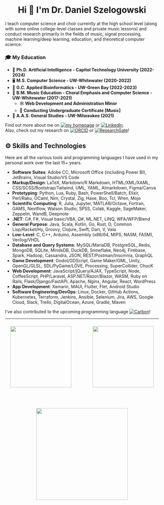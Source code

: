 <div align=center>
<h1>Hi 👋 I'm Dr. Daniel Szelogowski</h1>
<!--==============================================================================================================================-->
</div>

I teach computer science and choir currently at the high school level (along with some online college-level classes and private music lessons) and conduct research primarily in the fields of music, signal processing, machine learning/deep learning, education, and theoretical computer science.

### 🎓 My Education
* 🤖 **Ph.D. Artificial Intelligence - Capitol Technology University (2022-2024)**
* 🖥️ **M.S. Computer Science - UW-Whitewater (2020-2022)**
* 🧬 **G.C. Applied Bioinformatics - UW-Green Bay (2022-2023)**
* 🎼 **B.M. Music Education - Choral Emphasis and Computer Science - UW-Whitewater (2017-2021)**
  * 🕸️ **Web Development and Administration Minor**
  * 🤵 **Conducting Undergraduate Certificate [Music]**
* 🏫 **A.A.S. General Studies - UW-Milwaukee (2021)**

Find out more about me on [![my homepage](https://badgen.net/badge/color/My%20Homepage/512da8?label=)](http://danielszelogowski.com/) or [![LinkedIn](https://badgen.net/badge/color/Linkedin/0077B5?label=)](https://www.linkedin.com/in/danielszelogowski/).
<br/>Also, check out my research on 
[![ORCID](https://badgen.net/badge/color/ORCiD/a6ce39?label=)](https://orcid.org/0000-0002-0350-5771) or 
[![ResearchGate](https://badgen.net/badge/color/ResearchGate/00d0af?label=)](https://www.researchgate.net/profile/Daniel-Szelogowski)!



## ⚙️ Skills and Technologies
Here are all the various tools and programming languages I have used in my personal work over the last 15+ years.

* **Software Suites**: Adobe CC, Microsoft Office (including Power BI), JetBrains, Visual Studio/VS Code
* **Markup/Design**: LaTeX, Markdown/R Markdown, HTML/XML/XAML, CSS/SCSS/Bootstrap/Tailwind, UML, YAML, AImarkdown, Figma/Canva
* **Prototyping**: Python, Lua, Ruby, Bash, PowerShell/Batch, Elixir, Perl/Raku, OCaml, Nim, Crystal, Zig, Haxe, Boo, Tcl, Wren, Mojo
* **Scientific Computing**: R, Julia, Jupyter, MATLAB/Octave, Fortran, GAMS, Nextflow, Watson Studio, SPSS, Colab, Kaggle, SageMaker, Zeppelin, WandB, Deepnote
* **.NET**: C#, F#, Visual basic/VBA, Q#, ML.NET, LINQ, WFA/WFP/Blend
* **General Purpose**: Java, Scala, Kotlin, Go, Rust, D, Common Lisp/Racket/Hy, Groovy, Clojure, Swift, Dart, V, Vala
* **Low-Level**: C, C++, Arduino, Assembly (x86/64, MIPS, NASM, FASM), Verilog/VHDL
* **Database and Query Systems**: MySQL/MariaDB, PostgreSQL, Redis, MongoDB, SQLite, MindsDB, DuckDB, Snowflake, Neo4j, Firebase, Spark, Hadoop, Cassandra, JSON, REST/Postman/Insomnia, GraphQL
* **Game Development**: Godot/GDScript, Game Maker/GML, Unity, OpenGL/GLSL, SDL/PyGame/LÖVE, Processing, SuperCollider, ChucK
* **Web Development**: JavaScript/jQuery/AJAX, TypeScript, Node, CoffeeScript, PHP/Laravel, ASP.NET/Razor/Blazor, WASM, Ruby on Rails, Flask/Django/FastAPI, Apache, Nginx, Angular, React, WordPress
* **App Development**: Xamarin, MAUI, Flutter, Flet, Android Studio
* **Software Engineering/DevOps**: Linux, Docker, GitHub Actions, Kubernetes, Terraform, Jenkins, Ansible, Selenium, Jira, AWS, Google Cloud, Slack, Trello, DigitalOcean, Azure, Gradle, Maven

I've also contributed to the upcoming programming language [![Carbon](https://badgen.net/badge/color/Carbon/000000?label=)](https://github.com/carbon-language/carbon-lang/commits?author=danielathome19)!

<hr/>





<div style="margin:0 auto;text-align;center;" align="center">
<div id="toprow">
<a href="https://github.com/danielathome19" style="color: rgba(0, 0, 0, 0); text-decoration: none;">
  <!--<img id="gitstat" style="margin: 10px; max-width: 95%;" align="center" src="https://github-readme-stats.vercel.app/api?username=danielathome19&show_icons=true&count_private=true&include_all_commits&show_owner=true" />-->

  <picture>
    <source 
      srcset="https://github-readme-stats.vercel.app/api?username=danielathome19&show_icons=true&count_private=true&include_all_commits&show_owner=true&theme=dark&custom_title=GitHub%20Stats"
      media="(prefers-color-scheme: dark)"
    />
    <source
      srcset="https://github-readme-stats.vercel.app/api?username=danielathome19&show_icons=true&count_private=true&include_all_commits&show_owner=true&custom_title=GitHub%20Stats"
      media="(prefers-color-scheme: light), (prefers-color-scheme: no-preference)"
    />
    <img id="gitstat" height=200 style="margin: 10px; max-width: 95%;" align="center" src="https://github-readme-stats.vercel.app/api?username=danielathome19&show_icons=true&count_private=true&include_all_commits&show_owner=true&custom_title=GitHub%20Stats" />
  </picture>

</a>
<span>&emsp;&emsp;&emsp;</span>
<a href="https://github.com/danielathome19" style="color: rgba(0, 0, 0, 0); text-decoration: none;">
<!--   <img id="gitlang" style="margin: 10px; max-width: 95%;" align="center" src="https://github-readme-stats.vercel.app/api/top-langs/?username=danielathome19&langs_count=10&layout=compact" /> -->
  <picture>
    <source 
      srcset="https://github-readme-stats.vercel.app/api/top-langs/?username=danielathome19&langs_count=10&layout=compact&theme=dark"
      media="(prefers-color-scheme: dark)"
    />
    <source
      srcset="https://github-readme-stats.vercel.app/api/top-langs/?username=danielathome19&langs_count=10&layout=compact"
      media="(prefers-color-scheme: light), (prefers-color-scheme: no-preference)"
    />
    <img id="gitlang" height=200 style="margin: 10px; max-width: 95%;" align="center" src="https://github-readme-stats.vercel.app/api/top-langs/?username=danielathome19&langs_count=10&layout=compact" />
  </picture>
</a>
</div>

<br/><br/>
<a href="https://github.com/danielathome19" style="color: rgba(0, 0, 0, 0); text-decoration: none;">
  <picture>
    <source 
      srcset="https://github-readme-activity-graph.vercel.app/graph?username=danielathome19&theme=github-compact&bg_color=151515&color=FFFFFF&area=true&custom_title=Contribution%20Graph"
      media="(prefers-color-scheme: dark)"
    />
    <source
      srcset="https://github-readme-activity-graph.vercel.app/graph?username=danielathome19&theme=github-compact&color=2F80ED&area=true&custom_title=Contribution%20Graph"
      media="(prefers-color-scheme: light), (prefers-color-scheme: no-preference)"
    />
    <img id="gitlang" height=300 style="margin: 10px; max-width: 100%;" align="center" src="https://github-readme-activity-graph.vercel.app/graph?username=danielathome19&theme=github-compact&color=2F80ED&area=true&custom_title=Contribution%20Graph" />
  </picture>
</a>
</div>



<!--
**danielathome19/danielathome19** is a ✨ _special_ ✨ repository because its `README.md` (this file) appears on your GitHub profile.

Here are some ideas to get you started:

- 🔭 I’m currently working on ...
- 🌱 I’m currently learning ...
- 👯 I’m looking to collaborate on ...
- 🤔 I’m looking for help with ...
- 💬 Ask me about ...
- 📫 How to reach me: ...
- 😄 Pronouns: ...
- ⚡ Fun fact: ...
-->
